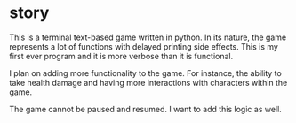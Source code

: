 # story
This is a terminal text-based game written in python.
In its nature, the game represents a lot of functions with delayed printing side effects. 
This is my first ever program and it is more verbose than it is functional.

I plan on adding more functionality to the game. For instance, the ability to take health damage and having more interactions with characters within the game.

The game cannot be paused and resumed. I want to add this logic as well.

